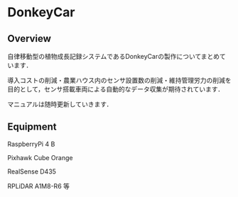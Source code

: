 # DonkeyCar

## Overview

自律移動型の植物成長記録システムであるDonkeyCarの製作についてまとめています．

導入コストの削減・農業ハウス内のセンサ設置数の削減・維持管理労力の削減を目的として，センサ搭載車両による自動的なデータ収集が期待されています．

マニュアルは随時更新していきます．



## Equipment

RaspberryPi 4 B

Pixhawk Cube Orange

RealSense D435

RPLiDAR A1M8-R6 等



